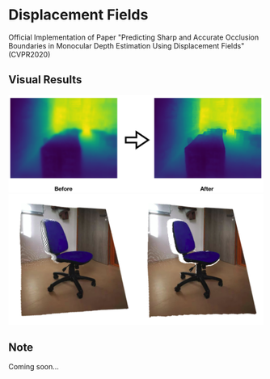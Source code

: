 # Displacement Fields
Official Implementation of Paper "Predicting Sharp and Accurate Occlusion Boundaries in Monocular Depth Estimation Using Displacement Fields"(CVPR2020)

## Visual Results
![refinement](assets/vis_refinement.png)
![chair](assets/chair1.png)

## Note
Coming soon...
